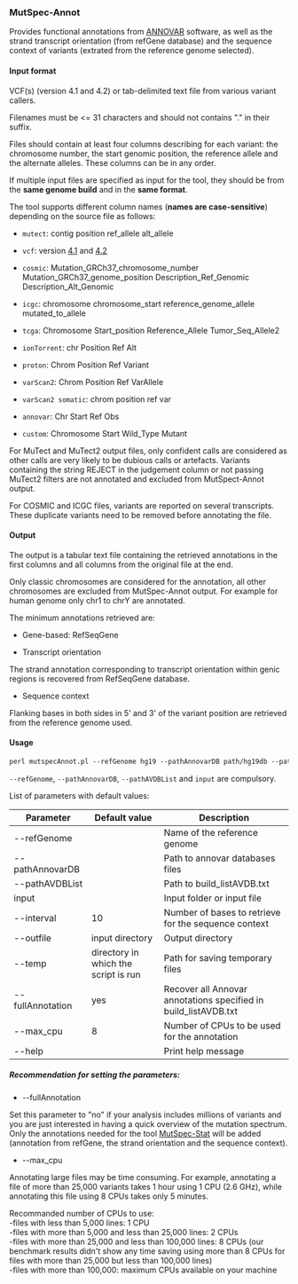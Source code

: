 ### MutSpec-Annot

Provides functional annotations from [ANNOVAR](http://annovar.openbioinformatics.org/en/latest/) software, as well as the strand transcript orientation (from refGene database) and the sequence context of variants (extrated from the reference genome selected).

#### Input format

VCF(s) (version 4.1 and 4.2) or tab-delimited text file from various variant callers.

Filenames must be &#60;= 31 characters and should not contains "." in their suffix.

Files should contain at least four columns describing for each variant: the chromosome number, the start genomic position, the reference allele and the alternate alleles. These columns can be in any order.

If multiple input files are specified as input for the tool, they should be from the **same genome build** and in the **same format**.

The tool supports different column names (**names are case-sensitive**) depending on the source file as follows:

- `mutect`:     contig position ref_allele alt_allele

- `vcf`:        version [4.1](https://samtools.github.io/hts-specs/VCFv4.1.pdf) and [4.2](https://samtools.github.io/hts-specs/VCFv4.2.pdf)

- `cosmic`:     Mutation_GRCh37_chromosome_number Mutation_GRCh37_genome_position Description_Ref_Genomic Description_Alt_Genomic

- `icgc`:       chromosome chromosome_start reference_genome_allele mutated_to_allele

- `tcga`:       Chromosome Start_position Reference_Allele Tumor_Seq_Allele2

- `ionTorrent`: chr Position Ref Alt            

- `proton`:     Chrom Position Ref Variant        

- `varScan2`:   Chrom Position Ref VarAllele

- `varScan2 somatic`:   chrom position ref var

- `annovar`:    Chr Start Ref Obs                 

- `custom`:     Chromosome Start Wild_Type Mutant


For MuTect and MuTect2 output files, only confident calls are considered as other calls are very likely to be dubious calls or artefacts.
Variants containing the string REJECT in the judgement column or not passing MuTect2 filters are not annotated and excluded from MutSpect-Annot output. 

For COSMIC and ICGC files, variants are reported on several transcripts. These duplicate variants need to be removed before annotating the file.


#### Output

The output is a tabular text file containing the retrieved annotations in the first columns and all columns from the original file at the end.

Only classic chromosomes are considered for the annotation, all other chromosomes are excluded from MutSpec-Annot output.
For example for human genome only chr1 to chrY are annotated.


The minimum annotations retrieved are:

- Gene-based: RefSeqGene

- Transcript orientation

The strand annotation corresponding to transcript orientation within genic regions is recovered from RefSeqGene database.

- Sequence context

Flanking bases in both sides in 5' and 3' of the variant position are retrieved from the reference genome used.


#### Usage

```perl
perl mutspecAnnot.pl --refGenome hg19 --pathAnnovarDB path/hg19db --pathAVDBList mutspec/hg19_listAVDB.txt input
```

`--refGenome`, `--pathAnnovarDB`, `--pathAVDBList` and `input` are compulsory.  

List of parameters with default values:

| Parameter         | Default value                        | Description          |
|-------------------|--------------------------------------|----------------------|
| --refGenome       |                                      | Name of the reference genome |
| --pathAnnovarDB   |                                      | Path to annovar databases files |
| --pathAVDBList    |                                      | Path to build_listAVDB.txt |
| input             |                                      | Input folder or input file |
| --interval        | 10                                   | Number of bases to retrieve for the sequence context |     
| --outfile         | input directory                      | Output directory |
| --temp            | directory in which the script is run | Path for saving temporary files |
| --fullAnnotation  | yes                                  | Recover all Annovar annotations specified in build_listAVDB.txt |
| --max_cpu         | 8                                    | Number of CPUs to be used for the annotation |
| --help            |                                      | Print help message |


##### Recommendation for setting the parameters:

- --fullAnnotation

Set this parameter to "no" if your analysis includes millions of variants and you are just interested in having a quick overview of the mutation spectrum. Only the annotations needed for the tool [MutSpec-Stat](https://github.com/IARCbioinfo/mutspec/blob/modifs_MA/docs/mutspec_stat.md) will be added (annotation from refGene, the strand orientation and the sequence context).

- --max_cpu

Annotating large files may be time consuming. For example, annotating a file of more than 25,000 variants takes 1 hour using 1 CPU (2.6 GHz),
while annotating this file using 8 CPUs takes only 5 minutes.  

Recommanded number of CPUs to use:  
-files with less than 5,000 lines: 1 CPU  
-files with more than 5,000 and less than 25,000 lines: 2 CPUs  
-files with more than 25,000 and less than 100,000 lines: 8 CPUs (our benchmark
results didn't show any time saving using more than 8 CPUs for files with more than 25,000 but less than 100,000 lines)  
-files with more than 100,000: maximum CPUs available on your machine